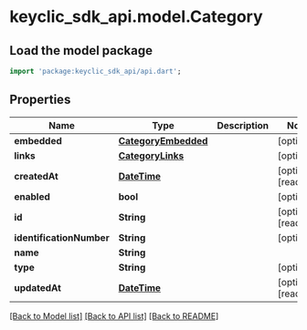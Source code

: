 # keyclic_sdk_api.model.Category

## Load the model package
```dart
import 'package:keyclic_sdk_api/api.dart';
```

## Properties
Name | Type | Description | Notes
------------ | ------------- | ------------- | -------------
**embedded** | [**CategoryEmbedded**](CategoryEmbedded.md) |  | [optional] 
**links** | [**CategoryLinks**](CategoryLinks.md) |  | [optional] 
**createdAt** | [**DateTime**](DateTime.md) |  | [optional] [readonly] 
**enabled** | **bool** |  | [optional] 
**id** | **String** |  | [optional] [readonly] 
**identificationNumber** | **String** |  | [optional] 
**name** | **String** |  | 
**type** | **String** |  | [optional] 
**updatedAt** | [**DateTime**](DateTime.md) |  | [optional] [readonly] 

[[Back to Model list]](../README.md#documentation-for-models) [[Back to API list]](../README.md#documentation-for-api-endpoints) [[Back to README]](../README.md)



